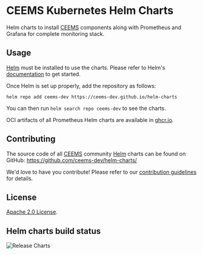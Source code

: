 # CEEMS Kubernetes Helm Charts

Helm charts to install [CEEMS](https://github.com/ceems-dev/ceems/)
components along with Prometheus and Grafana for complete monitoring stack.

## Usage

[Helm](https://helm.sh) must be installed to use the charts.
Please refer to Helm's [documentation](https://helm.sh/docs/) to get started.

Once Helm is set up properly, add the repository as follows:

```console
helm repo add ceems-dev https://ceems-dev.github.io/helm-charts
```

You can then run `helm search repo ceems-dev` to see the charts.

OCI artifacts of all Prometheus Helm charts are available in
[ghcr.io](https://github.com/orgs/ceems-dev/packages?repo_name=helm-charts).

## Contributing

The source code of all [CEEMS](https://ceems-dev.github.io/ceems/docs/) community
[Helm](https://helm.sh) charts can be found on GitHub: <https://github.com/ceems-dev/helm-charts/>

<!-- Keep full URL links to repo files because this README syncs from main to gh-pages.  -->
We'd love to have you contribute! Please refer to our
[contribution guidelines](https://github.com/ceems-dev/helm-charts/blob/main/CONTRIBUTING.md) for details.

## License

<!-- Keep full URL links to repo files because this README syncs from main to gh-pages.  -->
[Apache 2.0 License](https://github.com/ceems-dev/helm-charts/blob/main/LICENSE).

## Helm charts build status

![Release Charts](https://github.com/ceems-dev/helm-charts/actions/workflows/release.yaml/badge.svg?branch=main)
